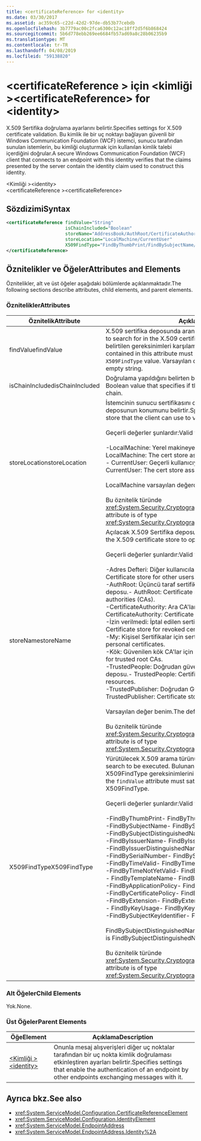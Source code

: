 ```yaml
---
title: <certificateReference> for <identity>
ms.date: 03/30/2017
ms.assetid: ac359c65-c22d-42d2-97de-db53b77cebdb
ms.openlocfilehash: 3b7779ac00c2fca6300c12ac18ff2d5f6b868424
ms.sourcegitcommit: 5b6d778ebb269ee6684fb57ad69a8c28b06235b9
ms.translationtype: MT
ms.contentlocale: tr-TR
ms.lasthandoff: 04/08/2019
ms.locfileid: "59138820"
---
```

# <a name="certificatereference-for-identity"></a><span data-ttu-id="c66ab-102">\<certificateReference > için \<kimliği ></span><span class="sxs-lookup"><span data-stu-id="c66ab-102">\<certificateReference> for \<identity></span></span>
<span data-ttu-id="c66ab-103">X.509 Sertifika doğrulama ayarlarını belirtir.</span><span class="sxs-lookup"><span data-stu-id="c66ab-103">Specifies settings for X.509 certificate validation.</span></span> <span data-ttu-id="c66ab-104">Bu kimlik ile bir uç noktayı bağlayan güvenli bir Windows Communication Foundation (WCF) istemci, sunucu tarafından sunulan istemlerin, bu kimliği oluşturmak için kullanılan kimlik talebi içerdiğini doğrular.</span><span class="sxs-lookup"><span data-stu-id="c66ab-104">A secure Windows Communication Foundation (WCF) client that connects to an endpoint with this identity verifies that the claims presented by the server contain the identity claim used to construct this identity.</span></span>  
  
 <span data-ttu-id="c66ab-105">\<Kimliği ></span><span class="sxs-lookup"><span data-stu-id="c66ab-105">\<identity></span></span>  
<span data-ttu-id="c66ab-106">\<certificateReference ></span><span class="sxs-lookup"><span data-stu-id="c66ab-106">\<certificateReference></span></span>  
  
## <a name="syntax"></a><span data-ttu-id="c66ab-107">Sözdizimi</span><span class="sxs-lookup"><span data-stu-id="c66ab-107">Syntax</span></span>  
  
```xml  
<certificateReference findValue="String"
                      isChainIncluded="Boolean"
                      storeName="AddressBook/AuthRoot/CertificateAuthority/Disallowed/My/Root/TrustedPeople/TrustedPublisher"
                      storeLocation="LocalMachine/CurrentUser"
                      X509FindType="FindByThumbPrint/FindBySubjectName/FindBySubjectDistinguishedName/FindByIssuerName/FindByIssuerDistinguishedName/FindBySerialNumber/FindByTimeValid/FindByTimeNotYetValid/FindByTemplateName/FindByApplicationPolicy/FindByCertificatePolicy/FindByExtension/FindByKeyUsage/FindBySubjectKeyIdentifier">
</certificateReference>
```  
  
## <a name="attributes-and-elements"></a><span data-ttu-id="c66ab-108">Öznitelikler ve Öğeler</span><span class="sxs-lookup"><span data-stu-id="c66ab-108">Attributes and Elements</span></span>  
 <span data-ttu-id="c66ab-109">Öznitelikler, alt ve üst öğeler aşağıdaki bölümlerde açıklanmaktadır.</span><span class="sxs-lookup"><span data-stu-id="c66ab-109">The following sections describe attributes, child elements, and parent elements.</span></span>  
  
### <a name="attributes"></a><span data-ttu-id="c66ab-110">Öznitelikler</span><span class="sxs-lookup"><span data-stu-id="c66ab-110">Attributes</span></span>  
  
|<span data-ttu-id="c66ab-111">Öznitelik</span><span class="sxs-lookup"><span data-stu-id="c66ab-111">Attribute</span></span>|<span data-ttu-id="c66ab-112">Açıklama</span><span class="sxs-lookup"><span data-stu-id="c66ab-112">Description</span></span>|  
|---------------|-----------------|  
|<span data-ttu-id="c66ab-113">findValue</span><span class="sxs-lookup"><span data-stu-id="c66ab-113">findValue</span></span>|<span data-ttu-id="c66ab-114">X.509 sertifika deposunda aranacak değerini belirtir.</span><span class="sxs-lookup"><span data-stu-id="c66ab-114">Specifies the value to search for in the X.509 certificate store.</span></span> <span data-ttu-id="c66ab-115">Bu öznitelikte yer alan türü belirtilen gereksinimleri karşılaması gerekir `X509FindType` değeri.</span><span class="sxs-lookup"><span data-stu-id="c66ab-115">The type contained in this attribute must satisfy the requirements of the specified `X509FindType` value.</span></span> <span data-ttu-id="c66ab-116">Varsayılan değer boş bir dizedir.</span><span class="sxs-lookup"><span data-stu-id="c66ab-116">The default is an empty string.</span></span>|  
|<span data-ttu-id="c66ab-117">isChainIncluded</span><span class="sxs-lookup"><span data-stu-id="c66ab-117">isChainIncluded</span></span>|<span data-ttu-id="c66ab-118">Doğrulama yapıldığını belirten bir Boole değeri bir sertifika zinciri.</span><span class="sxs-lookup"><span data-stu-id="c66ab-118">A Boolean value that specifies if the validation is done using a certificate chain.</span></span>|  
|<span data-ttu-id="c66ab-119">storeLocation</span><span class="sxs-lookup"><span data-stu-id="c66ab-119">storeLocation</span></span>|<span data-ttu-id="c66ab-120">İstemcinin sunucu sertifikasını doğrulamak için kullanabileceği sertifika deposunun konumunu belirtir.</span><span class="sxs-lookup"><span data-stu-id="c66ab-120">Specifies the location of the certificate store that the client can use to validate the server’s certificate.</span></span><br /><br /> <span data-ttu-id="c66ab-121">Geçerli değerler şunlardır:</span><span class="sxs-lookup"><span data-stu-id="c66ab-121">Valid values include the following:</span></span><br /><br /> <span data-ttu-id="c66ab-122">-LocalMachine: Yerel makineye atanmış sertifika deposu.</span><span class="sxs-lookup"><span data-stu-id="c66ab-122">-   LocalMachine: The cert store assigned to the local machine.</span></span><br /><span data-ttu-id="c66ab-123">-   CurrentUser: Geçerli kullanıcıya atanmış sertifika deposu.</span><span class="sxs-lookup"><span data-stu-id="c66ab-123">-   CurrentUser: The cert store assigned to the current user.</span></span><br /><br /> <span data-ttu-id="c66ab-124">LocalMachine varsayılan değerdir.</span><span class="sxs-lookup"><span data-stu-id="c66ab-124">The default value is LocalMachine.</span></span><br /><br /> <span data-ttu-id="c66ab-125">Bu öznitelik türünde <xref:System.Security.Cryptography.X509Certificates.StoreLocation>.</span><span class="sxs-lookup"><span data-stu-id="c66ab-125">This attribute is of type <xref:System.Security.Cryptography.X509Certificates.StoreLocation>.</span></span>|  
|<span data-ttu-id="c66ab-126">storeName</span><span class="sxs-lookup"><span data-stu-id="c66ab-126">storeName</span></span>|<span data-ttu-id="c66ab-127">Açılacak X.509 Sertifika deposunun adını belirtir.</span><span class="sxs-lookup"><span data-stu-id="c66ab-127">Specifies the name of the X.509 certificate store to open.</span></span><br /><br /> <span data-ttu-id="c66ab-128">Geçerli değerler şunlardır:</span><span class="sxs-lookup"><span data-stu-id="c66ab-128">Valid values include the following:</span></span><br /><br /> <span data-ttu-id="c66ab-129">-Adres Defteri: Diğer kullanıcılar için sertifika deposu.</span><span class="sxs-lookup"><span data-stu-id="c66ab-129">-   AddressBook: Certificate store for other users.</span></span><br /><span data-ttu-id="c66ab-130">-AuthRoot: Üçüncü taraf sertifika yetkilileri (CA'lar) için sertifika deposu.</span><span class="sxs-lookup"><span data-stu-id="c66ab-130">-   AuthRoot: Certificate store for third-party certification authorities (CAs).</span></span><br /><span data-ttu-id="c66ab-131">-CertificateAuthority: Ara CA'lar için sertifika deposu.</span><span class="sxs-lookup"><span data-stu-id="c66ab-131">-   CertificateAuthority: Certificate store for intermediate CAs.</span></span><br /><span data-ttu-id="c66ab-132">-İzin verilmedi: İptal edilen sertifikalar için sertifika deposu.</span><span class="sxs-lookup"><span data-stu-id="c66ab-132">-   Disallowed: Certificate store for revoked certificates.</span></span><br /><span data-ttu-id="c66ab-133">-My: Kişisel Sertifikalar için sertifika deposu.</span><span class="sxs-lookup"><span data-stu-id="c66ab-133">-   My: Certificate store for personal certificates.</span></span><br /><span data-ttu-id="c66ab-134">-Kök: Güvenilen kök CA'lar için sertifika deposu.</span><span class="sxs-lookup"><span data-stu-id="c66ab-134">-   Root: Certificate store for trusted root CAs.</span></span><br /><span data-ttu-id="c66ab-135">-TrustedPeople: Doğrudan güvenilen kişiler ve kaynaklar için sertifika deposu.</span><span class="sxs-lookup"><span data-stu-id="c66ab-135">-   TrustedPeople: Certificate store for directly trusted people and resources.</span></span><br /><span data-ttu-id="c66ab-136">-TrustedPublisher: Doğrudan Güvenilen Yayımcılar sertifika deposu.</span><span class="sxs-lookup"><span data-stu-id="c66ab-136">-   TrustedPublisher: Certificate store for directly trusted publishers.</span></span><br /><br /> <span data-ttu-id="c66ab-137">Varsayılan değer benim.</span><span class="sxs-lookup"><span data-stu-id="c66ab-137">The default value is My.</span></span><br /><br /> <span data-ttu-id="c66ab-138">Bu öznitelik türünde <xref:System.Security.Cryptography.X509Certificates.StoreName>.</span><span class="sxs-lookup"><span data-stu-id="c66ab-138">This attribute is of type <xref:System.Security.Cryptography.X509Certificates.StoreName>.</span></span>|  
|<span data-ttu-id="c66ab-139">X509FindType</span><span class="sxs-lookup"><span data-stu-id="c66ab-139">X509FindType</span></span>|<span data-ttu-id="c66ab-140">Yürütülecek X.509 arama türünü belirtir.</span><span class="sxs-lookup"><span data-stu-id="c66ab-140">Specifies the type of X.509 search to be executed.</span></span> <span data-ttu-id="c66ab-141">Bulunan tür `findValue` öznitelik belirtilen X509FindType gereksinimlerini karşılaması gerekir.</span><span class="sxs-lookup"><span data-stu-id="c66ab-141">The type contained in the `findValue` attribute must satisfy the requirements of the specified X509FindType.</span></span><br /><br /> <span data-ttu-id="c66ab-142">Geçerli değerler şunlardır:</span><span class="sxs-lookup"><span data-stu-id="c66ab-142">Valid values include the following:</span></span><br /><br /> <span data-ttu-id="c66ab-143">-FindByThumbPrint</span><span class="sxs-lookup"><span data-stu-id="c66ab-143">-   FindByThumbPrint</span></span><br /><span data-ttu-id="c66ab-144">-FindBySubjectName</span><span class="sxs-lookup"><span data-stu-id="c66ab-144">-   FindBySubjectName</span></span><br /><span data-ttu-id="c66ab-145">-FindBySubjectDistinguishedName</span><span class="sxs-lookup"><span data-stu-id="c66ab-145">-   FindBySubjectDistinguishedName</span></span><br /><span data-ttu-id="c66ab-146">-FindByIssuerName</span><span class="sxs-lookup"><span data-stu-id="c66ab-146">-   FindByIssuerName</span></span><br /><span data-ttu-id="c66ab-147">-FindByIssuerDistinguishedName</span><span class="sxs-lookup"><span data-stu-id="c66ab-147">-   FindByIssuerDistinguishedName</span></span><br /><span data-ttu-id="c66ab-148">-FindBySerialNumber</span><span class="sxs-lookup"><span data-stu-id="c66ab-148">-   FindBySerialNumber</span></span><br /><span data-ttu-id="c66ab-149">-FindByTimeValid</span><span class="sxs-lookup"><span data-stu-id="c66ab-149">-   FindByTimeValid</span></span><br /><span data-ttu-id="c66ab-150">-FindByTimeNotYetValid</span><span class="sxs-lookup"><span data-stu-id="c66ab-150">-   FindByTimeNotYetValid</span></span><br /><span data-ttu-id="c66ab-151">-   FindByTemplateName</span><span class="sxs-lookup"><span data-stu-id="c66ab-151">-   FindByTemplateName</span></span><br /><span data-ttu-id="c66ab-152">-FindByApplicationPolicy</span><span class="sxs-lookup"><span data-stu-id="c66ab-152">-   FindByApplicationPolicy</span></span><br /><span data-ttu-id="c66ab-153">-FindByCertificatePolicy</span><span class="sxs-lookup"><span data-stu-id="c66ab-153">-   FindByCertificatePolicy</span></span><br /><span data-ttu-id="c66ab-154">-FindByExtension</span><span class="sxs-lookup"><span data-stu-id="c66ab-154">-   FindByExtension</span></span><br /><span data-ttu-id="c66ab-155">-   FindByKeyUsage</span><span class="sxs-lookup"><span data-stu-id="c66ab-155">-   FindByKeyUsage</span></span><br /><span data-ttu-id="c66ab-156">-FindBySubjectKeyIdentifier</span><span class="sxs-lookup"><span data-stu-id="c66ab-156">-   FindBySubjectKeyIdentifier</span></span><br /><br /> <span data-ttu-id="c66ab-157">FindBySubjectDistinguishedName varsayılan değerdir.</span><span class="sxs-lookup"><span data-stu-id="c66ab-157">The default value is FindBySubjectDistinguishedName.</span></span><br /><br /> <span data-ttu-id="c66ab-158">Bu öznitelik türünde <xref:System.Security.Cryptography.X509Certificates.X509FindType>.</span><span class="sxs-lookup"><span data-stu-id="c66ab-158">This attribute is of type <xref:System.Security.Cryptography.X509Certificates.X509FindType>.</span></span>|  
  
### <a name="child-elements"></a><span data-ttu-id="c66ab-159">Alt Öğeler</span><span class="sxs-lookup"><span data-stu-id="c66ab-159">Child Elements</span></span>  
 <span data-ttu-id="c66ab-160">Yok.</span><span class="sxs-lookup"><span data-stu-id="c66ab-160">None.</span></span>  
  
### <a name="parent-elements"></a><span data-ttu-id="c66ab-161">Üst Öğeler</span><span class="sxs-lookup"><span data-stu-id="c66ab-161">Parent Elements</span></span>  
  
|<span data-ttu-id="c66ab-162">Öğe</span><span class="sxs-lookup"><span data-stu-id="c66ab-162">Element</span></span>|<span data-ttu-id="c66ab-163">Açıklama</span><span class="sxs-lookup"><span data-stu-id="c66ab-163">Description</span></span>|  
|-------------|-----------------|  
|[<span data-ttu-id="c66ab-164">\<Kimliği ></span><span class="sxs-lookup"><span data-stu-id="c66ab-164">\<identity></span></span>](../../../../../docs/framework/configure-apps/file-schema/wcf/identity.md)|<span data-ttu-id="c66ab-165">Onunla mesaj alışverişleri diğer uç noktalar tarafından bir uç nokta kimlik doğrulaması etkinleştiren ayarları belirtir.</span><span class="sxs-lookup"><span data-stu-id="c66ab-165">Specifies settings that enable the authentication of an endpoint by other endpoints exchanging messages with it.</span></span>|  
  
## <a name="see-also"></a><span data-ttu-id="c66ab-166">Ayrıca bkz.</span><span class="sxs-lookup"><span data-stu-id="c66ab-166">See also</span></span>

- <xref:System.ServiceModel.Configuration.CertificateReferenceElement>
- <xref:System.ServiceModel.Configuration.IdentityElement>
- <xref:System.ServiceModel.EndpointAddress>
- <xref:System.ServiceModel.EndpointAddress.Identity%2A>
